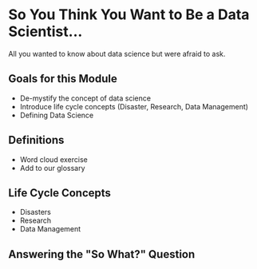 # So You Think You Want to Be a Data Scientist...

All you wanted to know about data science but were afraid to ask.

## Goals for this Module
* De-mystify the concept of data science
* Introduce life cycle concepts (Disaster, Research, Data Management)
* Defining Data Science

## Definitions
* Word cloud exercise
* Add to our glossary

## Life Cycle Concepts
* Disasters
* Research
* Data Management

## Answering the "So What?" Question



